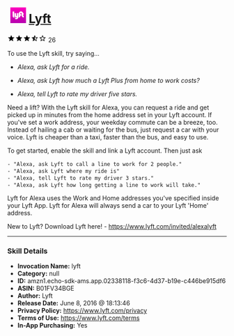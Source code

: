 # &nbsp;<img src="skill_icon" alt="Lyft icon" width="36"> [Lyft](http://alexa.amazon.com/#skills/amzn1.echo-sdk-ams.app.02338118-f3c6-4d37-b19e-c446be915df6)
![3.3 stars](../../images/ic_star_black_18dp_1x.png)![3.3 stars](../../images/ic_star_black_18dp_1x.png)![3.3 stars](../../images/ic_star_black_18dp_1x.png)![3.3 stars](../../images/ic_star_half_black_18dp_1x.png)![3.3 stars](../../images/ic_star_border_black_18dp_1x.png) 26

To use the Lyft skill, try saying...

* *Alexa, ask Lyft for a ride.*

* *Alexa, ask Lyft how much a Lyft Plus from home to work costs?*

* *Alexa, tell Lyft to rate my driver five stars.*

Need a lift? With the Lyft skill for Alexa, you can request a ride and get picked up in minutes from the home address set in your Lyft account. If you've set a work address, your weekday commute can be a breeze, too. Instead of hailing a cab or waiting for the bus, just request a car with your voice. Lyft is cheaper than a taxi, faster than the bus, and easy to use.
 
To get started, enable the skill and link a Lyft account. Then just ask

    - "Alexa, ask Lyft to call a line to work for 2 people."
    - "Alexa, ask Lyft where my ride is"
    - "Alexa, tell Lyft to rate my driver 3 stars."
    - "Alexa, ask Lyft how long getting a line to work will take."

Lyft for Alexa uses the Work and Home addresses you've specified inside your Lyft App. Lyft for Alexa will always send a car to your Lyft 'Home' address.
 
New to Lyft? Download Lyft here! - https://www.lyft.com/invited/alexalyft

***

### Skill Details

* **Invocation Name:** lyft
* **Category:** null
* **ID:** amzn1.echo-sdk-ams.app.02338118-f3c6-4d37-b19e-c446be915df6
* **ASIN:** B01FV34BGE
* **Author:** Lyft
* **Release Date:** June 8, 2016 @ 18:13:46
* **Privacy Policy:** https://www.lyft.com/privacy
* **Terms of Use:** https://www.lyft.com/terms
* **In-App Purchasing:** Yes
